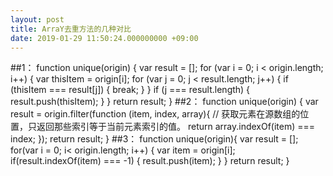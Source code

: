 ```yaml
---
layout: post
title: ArraY去重方法的几种对比
date: 2019-01-29 11:50:24.000000000 +09:00
---
```

##1：
	function unique(origin) {
	  var result = [];
	  for (var i = 0; i < origin.length; i++) {
		var thisItem = origin[i];
		for (var j = 0; j < result.length; j++) {
		  if (thisItem === result[j]) {
			break;
		  }
		}
		if (j === result.length) {
			result.push(thisItem);
		  }
	  }
	  return result;
	}
##2：
	function unique(origin) {
		var result = origin.filter(function (item, index, array){
			// 获取元素在源数组的位置，只返回那些索引等于当前元素索引的值。
			return array.indexOf(item) === index;
		});
		return result;
	}
##3：
	function unique(origin){
		var result = [];
		for(var i = 0; i< origin.length; i++) {
			var item = origin[i];
			if(result.indexOf(item) === -1) {
				result.push(item);
			}
		}
		return result;
	}